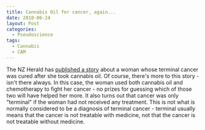 ```yaml
---
title: Cannabis Oil for cancer, again...
date: 2018-06-24
layout: Post
categories:
  - Pseudoscience
tags:
  - Cannabis
  - CAM
---
```


The NZ Herald has [published a story](https://www.nzherald.co.nz/lifestyle/news/article.cfm?c_id=6&objectid=12069885&ref=NZH_fb) about a woman whose terminal cancer was cured after she took cannabis oil. Of course, there's more to this story - isn't there always. In this case, the woman used both cannabis oil and chemotherapy to fight her cancer - no prizes for guessing which of those two will have helped her more. It also turns out that cancer was only "terminal" if the woman had not received any treatment. This is not what is normally considered to be a diagnosis of terminal cancer - terminal usually means that the cancer is not treatable with medicine, not that the cancer is not treatable without medicine.

<!-- more -->
